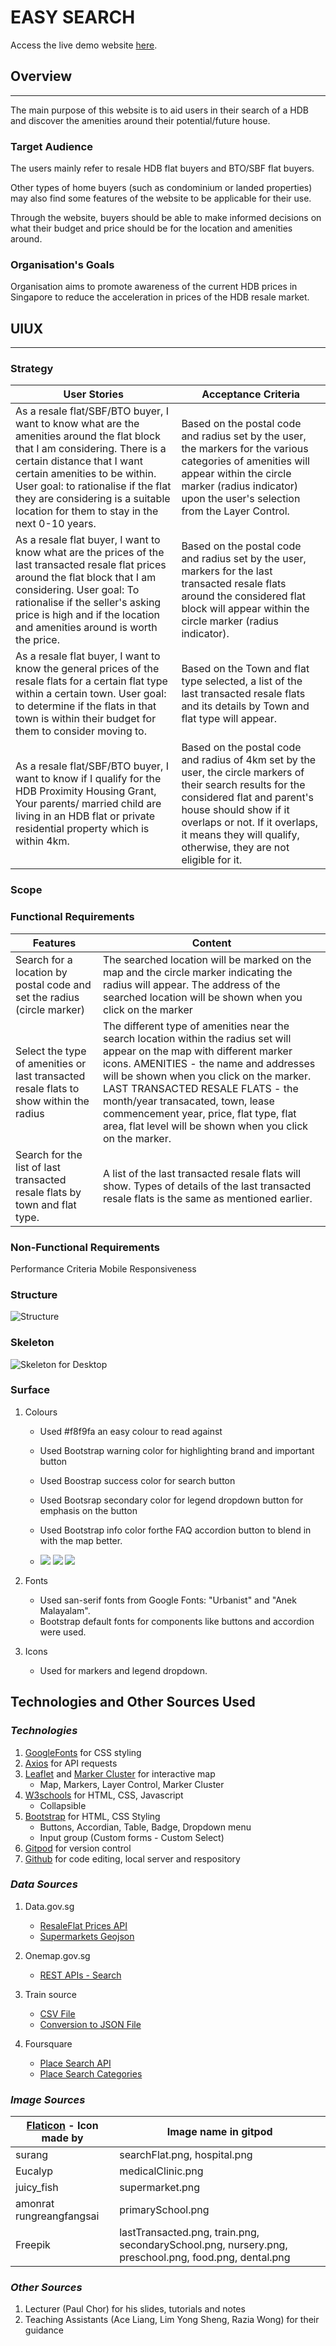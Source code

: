 # **EASY SEARCH**
 
Access the live demo website [here](https://admirable-rolypoly-75e75e.netlify.app).


## **Overview**
---

The main purpose of this website is to aid users in their search of a HDB and discover the amenities around their potential/future house.

### **Target Audience**

The users mainly refer to resale HDB flat buyers and BTO/SBF flat buyers. 

Other types of home buyers (such as condominium or landed properties) may also find some features of the website to be applicable for their use.

Through the website, buyers should be able to make informed decisions on what their budget and price should be for the location and amenities around.

### **Organisation's Goals**

Organisation aims to promote awareness of the current HDB prices in Singapore to reduce the acceleration in prices of the HDB resale market. 

## **UIUX**
---
### **Strategy**

| User Stories | Acceptance Criteria | 
| ----------- | ----------- |
| As a resale flat/SBF/BTO buyer, I want to know what are the amenities around the flat block that I am considering. There is a certain distance that I want certain amenities to be within. User goal: to rationalise if the flat they are considering is a suitable location for them to stay in the next 0-10 years. | Based on the postal code and radius set by the user, the markers for the various categories of amenities will appear within the circle marker (radius indicator) upon the user's selection from the Layer Control.|
| As a resale flat buyer, I want to know what are the prices of the last transacted resale flat prices around the flat block that I am considering. User goal: To rationalise if the seller's asking price is high and if the location and amenities around is worth the price. | Based on the postal code and radius set by the user, markers for the last transacted resale flats around the considered flat block will appear within the circle marker (radius indicator).|
| As a resale flat buyer, I want to know the general prices of the resale flats for a certain flat type within a certain town. User goal: to determine if the flats in that town is within their budget for them to consider moving to. | Based on the Town and flat type selected, a list of the last transacted resale flats and its details by Town and flat type will appear. |
| As a resale flat/SBF/BTO buyer, I want to know if I qualify for the HDB Proximity Housing Grant, Your parents/ married child are living in an HDB flat or private residential property which is within 4km. | Based on the postal code and radius of 4km set by the user, the circle markers of their search results for the considered flat and parent's house should show if it overlaps or not. If it overlaps, it means they will qualify, otherwise, they are not eligible for it. |As part of HDB's Board, I am concerned with the fast increasing prices of resale HDB flats. User goal: to slow the growth of resale flat prices by allowing users to gain awareness of the general price paid by others in mature and non-mature estates.| Provide last transacted resale flat details (such as price, flat area etc) around their considered flat or by town and flat type. |

### **Scope**

### **Functional Requirements**

| Features | Content | 
| ----------- | ----------- |
|  Search for a location by postal code and set the radius (circle marker) | The searched location will be marked on the map and the circle marker indicating the radius will appear. The address of the searched location will be shown when you click on the marker |
|  Select the type of amenities or last transacted resale flats to show within the radius | The different type of amenities near the search location within the radius set will appear on the map with different marker icons. AMENITIES - the name and addresses will be shown when you click on the marker. LAST TRANSACTED RESALE FLATS - the month/year transacated, town, lease commencement year, price, flat type, flat area, flat level will be shown when you click on the marker.|
| Search for the list of last transacted resale flats by town and flat type. | A list of the last transacted resale flats will show. Types of details of the last transacted resale flats is the same as mentioned earlier.|

### **Non-Functional Requirements**
Performance Criteria
Mobile Responsiveness

### **Structure**

![Structure](images-folder/structure.jpg)

### **Skeleton**

![Skeleton for Desktop](images-folder/skeleton.jpg)

### **Surface**

1. Colours
    - Used #f8f9fa an easy colour to read against
    - Used Bootstrap warning color for highlighting brand and important button
    - Used Boostrap success color for search button
    - Used Bootsrap secondary color for legend dropdown button for emphasis on the button
    - Used Bootstrap info color forthe FAQ accordion button to blend in with the map better.


    - ![](images-folder/f8f9fa.png) ![](images-folder/bootstrapColor2.png) ![](images-folder/bootstrapColor1.png)

2. Fonts
   - Used san-serif fonts from Google Fonts: "Urbanist" and "Anek Malayalam".
   - Bootstrap default fonts for components like buttons and accordion were used.

3. Icons
   - Used for markers and legend dropdown.

## **Technologies and Other Sources Used**

### **_Technologies_**
1. [GoogleFonts](https://fonts.google.com/) for CSS styling
2. [Axios](https://cdnjs.com/libraries/axios) for API requests
3. [Leaflet](https://leafletjs.com/examples/quick-start/) and [Marker Cluster](https://github.com/Leaflet/Leaflet.markercluster) for interactive map
   - Map, Markers, Layer Control, Marker Cluster
4. [W3schools](https://www.w3schools.com/) for HTML, CSS, Javascript
    - Collapsible
5. [Bootstrap](https://getbootstrap.com/docs/5.2/getting-started/introduction/) for HTML, CSS Styling
    - Buttons, Accordian, Table, Badge, Dropdown menu
    - Input group (Custom forms - Custom Select)
6. [Gitpod](https://gitpod.io/workspaces) for version control
7. [Github]() for code editing, local server and respository

### **_Data Sources_**

1. Data.gov.sg
   - [ResaleFlat Prices API](https://data.gov.sg/dataset/resale-flat-prices)
   - [Supermarkets Geojson](https://data.gov.sg/dataset/supermarkets)

2. Onemap.gov.sg
   - [REST APIs - Search](https://www.onemap.gov.sg/docs/#onemap-rest-apis)

3. Train source
   - [CSV File](https://data.world/)
   - [Conversion to JSON File](https://www.convertcsv.com/csv-to-json.htm)

4. Foursquare
   - [Place Search API](https://developer.foursquare.com/reference/place-search)
   - [Place Search Categories](https://developer.foursquare.com/docs/categories)

### **_Image Sources_**

|[Flaticon](https://www.flaticon.com/free-icons/) - Icon made by | Image name in gitpod |
| ---------------- | ----------- |
| surang | searchFlat.png, hospital.png |
| Eucalyp | medicalClinic.png|
| juicy_fish | supermarket.png|
| amonrat rungreangfangsai | primarySchool.png|
| Freepik | lastTransacted.png, train.png, secondarySchool.png, nursery.png, preschool.png, food.png, dental.png|

### **_Other Sources_**
1. Lecturer (Paul Chor) for his slides, tutorials and notes
2. Teaching Assistants (Ace Liang, Lim Yong Sheng, Razia Wong) for their guidance
